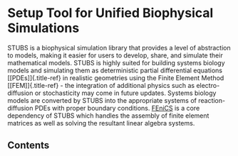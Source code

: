 # Setup Tool for Unified Biophysical Simulations

STUBS is a biophysical simulation library that provides a level of
abstraction to models, making it easier for users to develop, share, and
simulate their mathematical models. STUBS is highly suited for building
systems biology models and simulating them as deterministic partial
differential equations [\[PDEs\]]{.title-ref} in realistic geometries
using the Finite Element Method [\[FEM\]]{.title-ref} - the integration
of additional physics such as electro-diffusion or stochasticity may
come in future updates. Systems biology models are converted by STUBS
into the appropriate systems of reaction-diffusion PDEs with proper
boundary conditions. [FEniCS](https://fenicsproject.org/) is a core
dependency of STUBS which handles the assembly of finite element
matrices as well as solving the resultant linear algebra systems.

## Contents
```{tableofcontents}
```